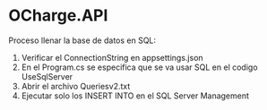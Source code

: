 # OCharge.API
Proceso llenar la base de datos en SQL:
1. Verificar el ConnectionString en appsettings.json
2. En el Program.cs se especifica que se va usar SQL en el codigo UseSqlServer
3. Abrir el archivo Queriesv2.txt
4. Ejecutar solo los INSERT INTO en el SQL Server Management
